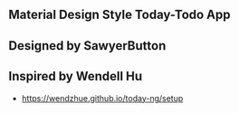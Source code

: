 Material Design Style Today-Todo App
---
Designed by SawyerButton
---
## Inspired by Wendell Hu
- https://wendzhue.github.io/today-ng/setup
